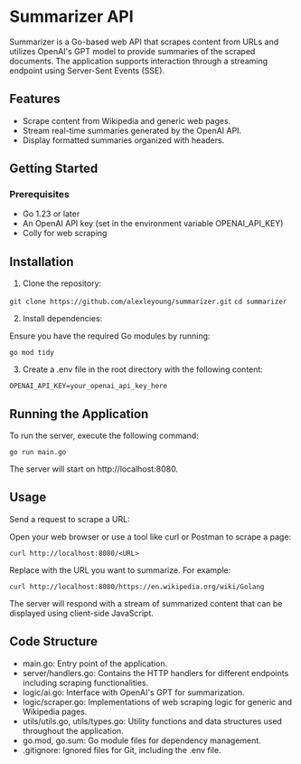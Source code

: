 # Summarizer API

Summarizer is a Go-based web API that scrapes content from URLs and utilizes OpenAI's GPT model to provide summaries of the scraped documents. The application supports interaction through a streaming endpoint using Server-Sent Events (SSE).

## Features

- Scrape content from Wikipedia and generic web pages.
- Stream real-time summaries generated by the OpenAI API.
- Display formatted summaries organized with headers.

## Getting Started

### Prerequisites

- Go 1.23 or later
- An OpenAI API key (set in the environment variable OPENAI_API_KEY)
- Colly for web scraping

## Installation

1. Clone the repository:

`git clone https://github.com/alexleyoung/summarizer.git`
`cd summarizer`

2. Install dependencies:

Ensure you have the required Go modules by running:

`go mod tidy`

3. Create a .env file in the root directory with the following content:

`OPENAI_API_KEY=your_openai_api_key_here`

## Running the Application

To run the server, execute the following command:

`go run main.go`

The server will start on http://localhost:8080.

## Usage

Send a request to scrape a URL:

Open your web browser or use a tool like curl or Postman to scrape a page:

`curl http://localhost:8080/<URL>`

Replace <URL> with the URL you want to summarize. For example:

`curl http://localhost:8080/https://en.wikipedia.org/wiki/Golang`

The server will respond with a stream of summarized content that can be displayed using client-side JavaScript.

## Code Structure

- main.go: Entry point of the application.
- server/handlers.go: Contains the HTTP handlers for different endpoints including scraping functionalities.
- logic/ai.go: Interface with OpenAI's GPT for summarization.
- logic/scraper.go: Implementations of web scraping logic for generic and Wikipedia pages.
- utils/utils.go, utils/types.go: Utility functions and data structures used throughout the application.
- go.mod, go.sum: Go module files for dependency management.
- .gitignore: Ignored files for Git, including the .env file.
